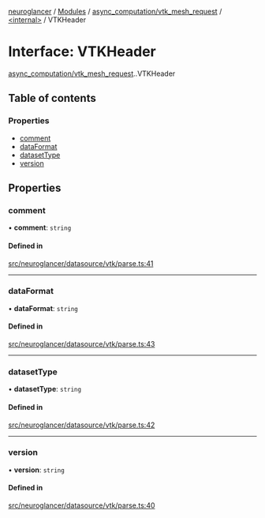 [neuroglancer](../README.md) / [Modules](../modules.md) / [async\_computation/vtk\_mesh\_request](../modules/async_computation_vtk_mesh_request.md) / [<internal\>](../modules/async_computation_vtk_mesh_request._internal_.md) / VTKHeader

# Interface: VTKHeader

[async_computation/vtk_mesh_request](../modules/async_computation_vtk_mesh_request.md).[<internal>](../modules/async_computation_vtk_mesh_request._internal_.md).VTKHeader

## Table of contents

### Properties

- [comment](async_computation_vtk_mesh_request._internal_.VTKHeader.md#comment)
- [dataFormat](async_computation_vtk_mesh_request._internal_.VTKHeader.md#dataformat)
- [datasetType](async_computation_vtk_mesh_request._internal_.VTKHeader.md#datasettype)
- [version](async_computation_vtk_mesh_request._internal_.VTKHeader.md#version)

## Properties

### comment

• **comment**: `string`

#### Defined in

[src/neuroglancer/datasource/vtk/parse.ts:41](https://github.com/ActiveBrainAtlas2/neuroglancer/blob/1beb5d34/src/neuroglancer/datasource/vtk/parse.ts#L41)

___

### dataFormat

• **dataFormat**: `string`

#### Defined in

[src/neuroglancer/datasource/vtk/parse.ts:43](https://github.com/ActiveBrainAtlas2/neuroglancer/blob/1beb5d34/src/neuroglancer/datasource/vtk/parse.ts#L43)

___

### datasetType

• **datasetType**: `string`

#### Defined in

[src/neuroglancer/datasource/vtk/parse.ts:42](https://github.com/ActiveBrainAtlas2/neuroglancer/blob/1beb5d34/src/neuroglancer/datasource/vtk/parse.ts#L42)

___

### version

• **version**: `string`

#### Defined in

[src/neuroglancer/datasource/vtk/parse.ts:40](https://github.com/ActiveBrainAtlas2/neuroglancer/blob/1beb5d34/src/neuroglancer/datasource/vtk/parse.ts#L40)
